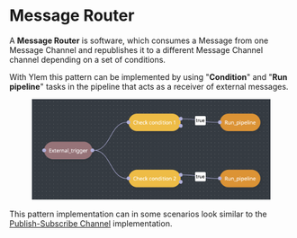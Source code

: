 # Message Router

A **Message Router** is software, which consumes a Message from one Message Channel and republishes it to a different Message Channel channel depending on a set of conditions.

With Ylem this pattern can be implemented by using "**Condition**" and "**Run pipeline**" tasks in the pipeline that acts as a receiver of external messages.

<figure><img src="../../.gitbook/assets/Screenshot 2024-05-03 at 21.36.24.png" alt=""><figcaption></figcaption></figure>

This pattern implementation can in some scenarios look similar to the [Publish-Subscribe Channel](publish-subscribe-channel.md) implementation.
